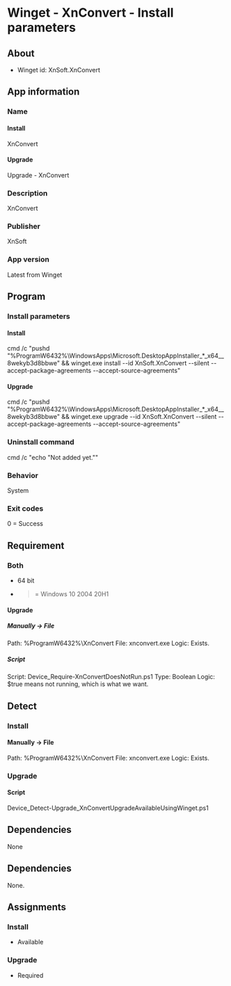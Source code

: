 # Winget - XnConvert - Install parameters
## About
* Winget id: XnSoft.XnConvert


## App information
### Name
#### Install
XnConvert
#### Upgrade
Upgrade - XnConvert

### Description
XnConvert

### Publisher
XnSoft

### App version
Latest from Winget


## Program
### Install parameters
#### Install
cmd /c "pushd "%ProgramW6432%\WindowsApps\Microsoft.DesktopAppInstaller_*_x64__8wekyb3d8bbwe" && winget.exe install --id XnSoft.XnConvert --silent --accept-package-agreements --accept-source-agreements"
#### Upgrade
cmd /c "pushd "%ProgramW6432%\WindowsApps\Microsoft.DesktopAppInstaller_*_x64__8wekyb3d8bbwe" && winget.exe upgrade --id XnSoft.XnConvert --silent --accept-package-agreements --accept-source-agreements"

### Uninstall command
cmd /c "echo "Not added yet.""

### Behavior
System

### Exit codes
0 = Success


## Requirement
### Both
* 64 bit
* >= Windows 10 2004 20H1

#### Upgrade
##### Manually -> File
Path:  %ProgramW6432%\XnConvert
File:  xnconvert.exe
Logic: Exists.

##### Script
Script: Device_Require-XnConvertDoesNotRun.ps1
Type:   Boolean
Logic:  $true means not running, which is what we want.


## Detect
### Install
#### Manually -> File
Path:  %ProgramW6432%\XnConvert
File:  xnconvert.exe
Logic: Exists.
### Upgrade
#### Script
Device_Detect-Upgrade_XnConvertUpgradeAvailableUsingWinget.ps1


## Dependencies
None


## Dependencies
None.


## Assignments
### Install
* Available

### Upgrade
* Required
